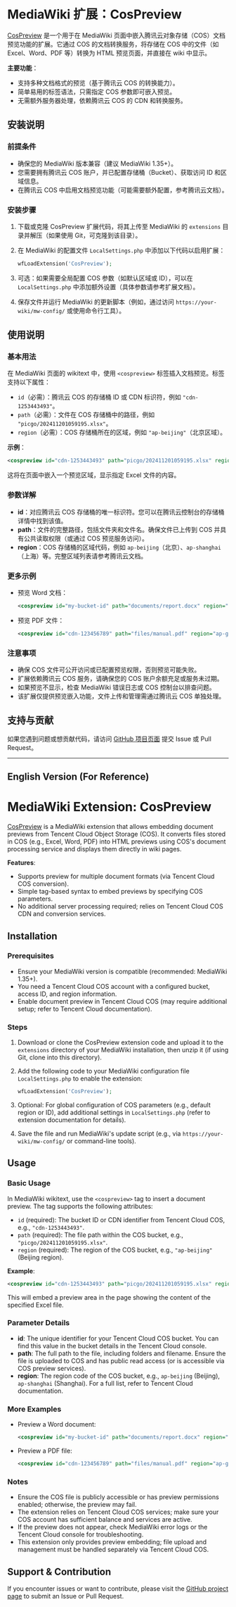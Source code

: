 # MediaWiki 扩展：CosPreview

[CosPreview](https://github.com/itfkybb/CosPreview) 是一个用于在 MediaWiki 页面中嵌入腾讯云对象存储（COS）文档预览功能的扩展。它通过 COS 的文档转换服务，将存储在 COS 中的文件（如 Excel、Word、PDF 等）转换为 HTML 预览页面，并直接在 wiki 中显示。

**主要功能**：

- 支持多种文档格式的预览（基于腾讯云 COS 的转换能力）。
- 简单易用的标签语法，只需指定 COS 参数即可嵌入预览。
- 无需额外服务器处理，依赖腾讯云 COS 的 CDN 和转换服务。

## 安装说明

### 前提条件

- 确保您的 MediaWiki 版本兼容（建议 MediaWiki 1.35+）。
- 您需要拥有腾讯云 COS 账户，并已配置存储桶（Bucket）、获取访问 ID 和区域信息。
- 在腾讯云 COS 中启用文档预览功能（可能需要额外配置，参考腾讯云文档）。

### 安装步骤

1. 下载或克隆 CosPreview 扩展代码，将其上传至 MediaWiki 的 `extensions` 目录并解压（如果使用 Git，可克隆到该目录）。

2. 在 MediaWiki 的配置文件 `LocalSettings.php` 中添加以下代码以启用扩展：

   ```php
   wfLoadExtension('CosPreview');
   ```

3. 可选：如果需要全局配置 COS 参数（如默认区域或 ID），可以在 `LocalSettings.php` 中添加额外设置（具体参数请参考扩展文档）。

4. 保存文件并运行 MediaWiki 的更新脚本（例如，通过访问 `https://your-wiki/mw-config/` 或使用命令行工具）。

## 使用说明

### 基本用法

在 MediaWiki 页面的 wikitext 中，使用 `<cospreview>` 标签插入文档预览。标签支持以下属性：

- `id`（必需）：腾讯云 COS 的存储桶 ID 或 CDN 标识符，例如 `"cdn-1253443493"`。
- `path`（必需）：文件在 COS 存储桶中的路径，例如 `"picgo/202411201059195.xlsx"`。
- `region`（必需）：COS 存储桶所在的区域，例如 `"ap-beijing"`（北京区域）。

**示例**：

```XML
<cospreview id="cdn-1253443493" path="picgo/202411201059195.xlsx" region="ap-beijing" />
```

这将在页面中嵌入一个预览区域，显示指定 Excel 文件的内容。

### 参数详解

- **id**：对应腾讯云 COS 存储桶的唯一标识符。您可以在腾讯云控制台的存储桶详情中找到该值。
- **path**：文件的完整路径，包括文件夹和文件名。确保文件已上传到 COS 并具有公共读取权限（或通过 COS 预览服务访问）。
- **region**：COS 存储桶的区域代码，例如 `ap-beijing`（北京）、`ap-shanghai`（上海）等。完整区域列表请参考腾讯云文档。

### 更多示例

- 预览 Word 文档：

  ```XML
  <cospreview id="my-bucket-id" path="documents/report.docx" region="ap-shanghai" />
  ```

- 预览 PDF 文件：

  ```XML
  <cospreview id="cdn-123456789" path="files/manual.pdf" region="ap-guangzhou" />
  ```

### 注意事项

- 确保 COS 文件可公开访问或已配置预览权限，否则预览可能失败。
- 扩展依赖腾讯云 COS 服务，请确保您的 COS 账户余额充足或服务未过期。
- 如果预览不显示，检查 MediaWiki 错误日志或 COS 控制台以排查问题。
- 该扩展仅提供预览嵌入功能，文件上传和管理需通过腾讯云 COS 单独处理。

## 支持与贡献

如果您遇到问题或想贡献代码，请访问 [GitHub 项目页面](https://github.com/itfkybb/CosPreview) 提交 Issue 或 Pull Request。

------

## English Version (For Reference)

# MediaWiki Extension: CosPreview

[CosPreview](https://github.com/itfkybb/CosPreview) is a MediaWiki extension that allows embedding document previews from Tencent Cloud Object Storage (COS). It converts files stored in COS (e.g., Excel, Word, PDF) into HTML previews using COS's document processing service and displays them directly in wiki pages.

**Features**:

- Supports preview for multiple document formats (via Tencent Cloud COS conversion).
- Simple tag-based syntax to embed previews by specifying COS parameters.
- No additional server processing required; relies on Tencent Cloud COS CDN and conversion services.

## Installation

### Prerequisites

- Ensure your MediaWiki version is compatible (recommended: MediaWiki 1.35+).
- You need a Tencent Cloud COS account with a configured bucket, access ID, and region information.
- Enable document preview in Tencent Cloud COS (may require additional setup; refer to Tencent Cloud documentation).

### Steps

1. Download or clone the CosPreview extension code and upload it to the `extensions` directory of your MediaWiki installation, then unzip it (if using Git, clone into this directory).

2. Add the following code to your MediaWiki configuration file `LocalSettings.php` to enable the extension:

   ```php
   wfLoadExtension('CosPreview');
   ```

3. Optional: For global configuration of COS parameters (e.g., default region or ID), add additional settings in `LocalSettings.php` (refer to extension documentation for details).

4. Save the file and run MediaWiki's update script (e.g., via `https://your-wiki/mw-config/` or command-line tools).

## Usage

### Basic Usage

In MediaWiki wikitext, use the `<cospreview>` tag to insert a document preview. The tag supports the following attributes:

- `id` (required): The bucket ID or CDN identifier from Tencent Cloud COS, e.g., `"cdn-1253443493"`.
- `path` (required): The file path within the COS bucket, e.g., `"picgo/202411201059195.xlsx"`.
- `region` (required): The region of the COS bucket, e.g., `"ap-beijing"` (Beijing region).

**Example**:

```XML
<cospreview id="cdn-1253443493" path="picgo/202411201059195.xlsx" region="ap-beijing" />
```

This will embed a preview area in the page showing the content of the specified Excel file.

### Parameter Details

- **id**: The unique identifier for your Tencent Cloud COS bucket. You can find this value in the bucket details in the Tencent Cloud console.
- **path**: The full path to the file, including folders and filename. Ensure the file is uploaded to COS and has public read access (or is accessible via COS preview services).
- **region**: The region code of the COS bucket, e.g., `ap-beijing` (Beijing), `ap-shanghai` (Shanghai). For a full list, refer to Tencent Cloud documentation.

### More Examples

- Preview a Word document:

  ```XML
  <cospreview id="my-bucket-id" path="documents/report.docx" region="ap-shanghai" />
  ```

- Preview a PDF file:

  ```XML
  <cospreview id="cdn-123456789" path="files/manual.pdf" region="ap-guangzhou" />
  ```

### Notes

- Ensure the COS file is publicly accessible or has preview permissions enabled; otherwise, the preview may fail.
- The extension relies on Tencent Cloud COS services; make sure your COS account has sufficient balance and services are active.
- If the preview does not appear, check MediaWiki error logs or the Tencent Cloud console for troubleshooting.
- This extension only provides preview embedding; file upload and management must be handled separately via Tencent Cloud COS.

## Support & Contribution

If you encounter issues or want to contribute, please visit the [GitHub project page](https://github.com/itfkybb/CosPreview) to submit an Issue or Pull Request.
